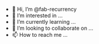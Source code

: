 - 👋 Hi, I’m @fab-recurrency
- 👀 I’m interested in ...
- 🌱 I’m currently learning ...
- 💞️ I’m looking to collaborate on ...
- 📫 How to reach me ...

<!---
fab-recurrency/fab-recurrency is a ✨ special ✨ repository because its `README.md` (this file) appears on your GitHub profile.
You can click the Preview link to take a look at your changes.
--->

